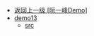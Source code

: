 - [返回上一级 [阮一峰Demo]](page/web前端/React/阮一峰Demo/)
- [demo13](page/web前端/React/阮一峰Demo/demo13/)
  - [src](page/web前端/React/阮一峰Demo/demo13/src/)
